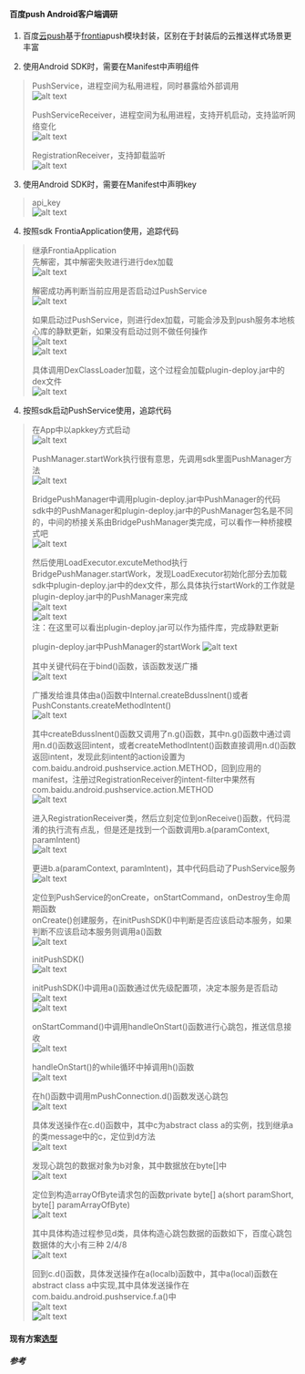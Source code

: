 #### 百度push Android客户端调研

1. 百度[云push][1]基于[frontia][2]push模块封装，区别在于封装后的云推送样式场景更丰富

2. 使用Android SDK时，需要在Manifest中声明组件
> PushService，进程空间为私用进程，同时暴露给外部调用  
> ![alt text](./img/代码追踪01.png "PushService")  
>  
> PushServiceReceiver，进程空间为私用进程，支持开机启动，支持监听网络变化  
> ![alt text](./img/代码追踪02.png "PushServiceReceiver")  
>  
> RegistrationReceiver，支持卸载监听  
> ![alt text](./img/代码追踪03.png "RegistrationReceiver")  

3. 使用Android SDK时，需要在Manifest中声明key
> api_key  
> ![alt text](./img/代码追踪04.png "PushService")  

4. 按照sdk FrontiaApplication使用，追踪代码
> 继承FrontiaApplication  
> 先解密，其中解密失败进行进行dex加载  
> ![alt text](./img/代码追踪05.png "FrontiaApplication")  
>  
> 解密成功再判断当前应用是否启动过PushService  
> ![alt text](./img/代码追踪06.png "FrontiaApplication")  
>  
> 如果启动过PushService，则进行dex加载，可能会涉及到push服务本地核心库的静默更新，如果没有启动过则不做任何操作  
> ![alt text](./img/代码追踪07.png "FrontiaApplication")  
> ![alt text](./img/代码追踪08.png "FrontiaApplication")  
>  
> 具体调用DexClassLoader加载，这个过程会加载plugin-deploy.jar中的dex文件  
> ![alt text](./img/代码追踪09.png "FrontiaApplication")  

4. 按照sdk启动PushService使用，追踪代码
> 在App中以apkkey方式启动  
> ![alt text](./img/代码追踪10.png "PushService")  
>  
> PushManager.startWork执行很有意思，先调用sdk里面PushManager方法  
> ![alt text](./img/代码追踪11.png "PushService")  
>  
> BridgePushManager中调用plugin-deploy.jar中PushManager的代码  
> sdk中的PushManager和plugin-deploy.jar中的PushManager包名是不同的，中间的桥接关系由BridgePushManager类完成，可以看作一种桥接模式吧  
> ![alt text](./img/代码追踪13.png "PushService")  
>  
> 然后使用LoadExecutor.excuteMethod执行BridgePushManager.startWork，发现LoadExecutor初始化部分去加载sdk中plugin-deploy.jar中的dex文件，那么具体执行startWork的工作就是plugin-deploy.jar中的PushManager来完成  
> ![alt text](./img/代码追踪14.png "PushService")  
> ![alt text](./img/代码追踪12.png "PushService")  
> 注：在这里可以看出plugin-deploy.jar可以作为插件库，完成静默更新  
>  
> plugin-deploy.jar中PushManager的startWork
> ![alt text](./img/代码追踪15.png "PushService")  
>  
> 其中关键代码在于bind()函数，该函数发送广播  
> ![alt text](./img/代码追踪16.png "PushService")  
>  
> 广播发给谁具体由a()函数中Internal.createBdussInent()或者PushConstants.createMethodIntent()  
> ![alt text](./img/代码追踪17.png "PushService")  
>  
> 其中createBdussInent()函数又调用了n.g()函数，其中n.g()函数中通过调用n.d()函数返回intent，或者createMethodIntent()函数直接调用n.d()函数返回intent，发现此刻intent的action设置为com.baidu.android.pushservice.action.METHOD，回到应用的manifest，注册过RegistrationReceiver的intent-filter中果然有com.baidu.android.pushservice.action.METHOD  
> ![alt text](./img/代码追踪18.png "PushService")  
>  
> 进入RegistrationReceiver类，然后立刻定位到onReceive()函数，代码混淆的执行流有点乱，但是还是找到一个函数调用b.a(paramContext, paramIntent)  
> ![alt text](./img/代码追踪19.png "PushService")  
>  
> 更进b.a(paramContext, paramIntent)，其中代码启动了PushService服务  
> ![alt text](./img/代码追踪20.png "PushService")  
>  
> 定位到PushService的onCreate，onStartCommand，onDestroy生命周期函数  
> onCreate()创建服务，在initPushSDK()中判断是否应该启动本服务，如果判断不应该启动本服务则调用a()函数  
> ![alt text](./img/代码追踪21.png "PushService")  
>  
> initPushSDK()  
> ![alt text](./img/代码追踪22.png "PushService")  
>  
> initPushSDK()中调用a()函数通过优先级配置项，决定本服务是否启动  
> ![alt text](./img/代码追踪23.png "PushService")  
> ![alt text](./img/代码追踪24.png "PushService")  
>  
> onStartCommand()中调用handleOnStart()函数进行心跳包，推送信息接收  
> ![alt text](./img/代码追踪25.png "PushService")  
>  
> handleOnStart()的while循环中掉调用h()函数  
> ![alt text](./img/代码追踪26.png "PushService")  
> 
> 在h()函数中调用mPushConnection.d()函数发送心跳包  
> ![alt text](./img/代码追踪27.png "PushService")  
> 
> 具体发送操作在c.d()函数中，其中c为abstract class a的实例，找到继承a的类message中的c，定位到d方法  
> ![alt text](./img/代码追踪28.png "PushService")  
> 
> 发现心跳包的数据对象为b对象，其中数据放在byte[]中  
> ![alt text](./img/代码追踪29.png "PushService")  
> 
> 定位到构造arrayOfByte请求包的函数private byte[] a(short paramShort, byte[] paramArrayOfByte)  
> ![alt text](./img/代码追踪30.png "PushService")  
> 
> 其中具体构造过程参见d类，具体构造心跳包数据的函数如下，百度心跳包数据体的大小有三种 2/4/8  
> ![alt text](./img/代码追踪31.png "PushService")  
>  
> 回到c.d()函数，具体发送操作在a(localb)函数中，其中a(local)函数在abstract class a中实现,其中具体发送操作在com.baidu.android.pushservice.f.a()中  
> ![alt text](./img/代码追踪32.png "PushService")  
> ![alt text](./img/代码追踪33.png "PushService")  
>  


#### 现有方案[选型][3]

##### 参考
[1]: http://developer.baidu.com/wiki/index.php?title=docs/cplat/push "百度云推送"
[2]: http://developer.baidu.com/wiki/index.php?title=docs/frontia/guide-android/push "frontia推送"
[3]: http://www.zhihu.com/question/20628786 "推送方案选型"
